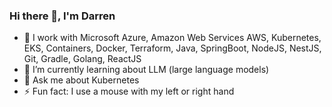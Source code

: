 ### Hi there 👋, I'm Darren

- 🔭 I work with Microsoft Azure, Amazon Web Services AWS, Kubernetes, EKS, Containers, Docker, Terraform, Java, SpringBoot, NodeJS, NestJS, Git, Gradle, Golang, ReactJS
- 🌱 I’m currently learning about LLM (large language models)
- 💬 Ask me about Kubernetes
- ⚡ Fun fact: I use a mouse with my left or right hand

<!--
**darren-rose/darren-rose** is a ✨ _special_ ✨ repository because its `README.md` (this file) appears on your GitHub profile.

Here are some ideas to get you started:

- 🔭 I’m currently working on ...
- 🌱 I’m currently learning ...
- 👯 I’m looking to collaborate on ...
- 🤔 I’m looking for help with ...
- 💬 Ask me about ...
- 📫 How to reach me: ...
- 😄 Pronouns: ...
- ⚡ Fun fact: ...
-->
